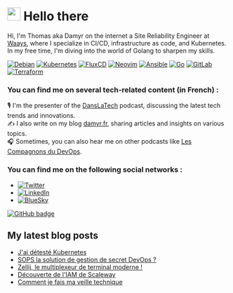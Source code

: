 <h1><img src="https://emojis.slackmojis.com/emojis/images/1710967351/91329/hello-there.gif?1710967351" width="30"/> Hello there</h1>

Hi, I'm Thomas aka Damyr on the internet a Site Reliability Engineer at [Waays](https://waays.fr/), where I specialize in CI/CD, infrastructure as code, and Kubernetes. In my free time, I'm diving into the world of Golang to sharpen my skills.

[![Debian](https://img.shields.io/badge/Debian-A81D33?logo=Debian&logoColor=white)](https://www.debian.org)   [![Kubernetes](https://img.shields.io/badge/Kubernetes-326CE5?logo=Kubernetes&logoColor=white)](https://kubernetes.io)   [![FluxCD](https://img.shields.io/badge/FluxCD-4A4A55?logo=flux&logoColor=white)](https://fluxcd.io)   [![Neovim](https://img.shields.io/badge/Neovim-57A143?logo=Neovim&logoColor=white)](https://neovim.io)   [![Ansible](https://img.shields.io/badge/Ansible-EE0000?logo=Ansible&logoColor=white)](https://www.ansible.com)   [![Go](https://img.shields.io/badge/Go-00ADD8?logo=Go&logoColor=white)](https://golang.org)   [![GitLab](https://img.shields.io/badge/GitLab-FC6D26?logo=GitLab&logoColor=white)](https://gitlab.com)   [![Terraform](https://img.shields.io/badge/Terraform-623CE4?logo=Terraform&logoColor=white)](https://www.terraform.io)

### You can find me on several tech-related content (in French) :

🎙️ I'm the presenter of the [DansLaTech](https://dansla.tech/@danslatech) podcast, discussing the latest tech trends and innovations.</br>
✍️ I also write on my blog [damyr.fr](https://damyr.fr), sharing articles and insights on various topics.</br>
🎧 Sometimes, you can also hear me on other podcasts like [Les Compagnons du DevOps](https://www.compagnons-devops.fr/).</br>

### You can find me on the following social networks :

* [![Twitter](https://img.shields.io/badge/Twitter-1DA1F2?logo=Twitter&logoColor=white)](https://x.com/damyr_fr)</br>
* [![LinkedIn](https://img.shields.io/badge/LinkedIn-0077B5?logo=LinkedIn&logoColor=white)](https://www.linkedin.com/in/thomas-damyr/)</br>
* [![BlueSky](https://img.shields.io/badge/BlueSky-1DA1F2?logo=bluesky&logoColor=white)](https://bsky.app/profile/damyr.fr)</br>

<a href="https://github.com/DamyrFr?tab=followers"><img src="https://img.shields.io/github/followers/DamyrFr?tab=followers?label=blue&logo=github&style=for-the-badge" alt="GitHub badge" /></a></p>

## My latest blog posts
<!-- BLOG-POST-LIST:START -->
- [J&#39;ai détesté Kubernetes](https://www.damyr.fr/posts/kubernetes-rex/)
- [SOPS la solution de gestion de secret DevOps ?](https://www.damyr.fr/posts/sops/)
- [Zellij, le multiplexeur de terminal moderne !](https://www.damyr.fr/posts/zellij/)
- [Découverte de l&#39;IAM de Scaleway](https://www.damyr.fr/posts/scw-iam/)
- [Comment je fais ma veille technique](https://www.damyr.fr/posts/veille-techno/)
<!-- BLOG-POST-LIST:END -->
<br />
